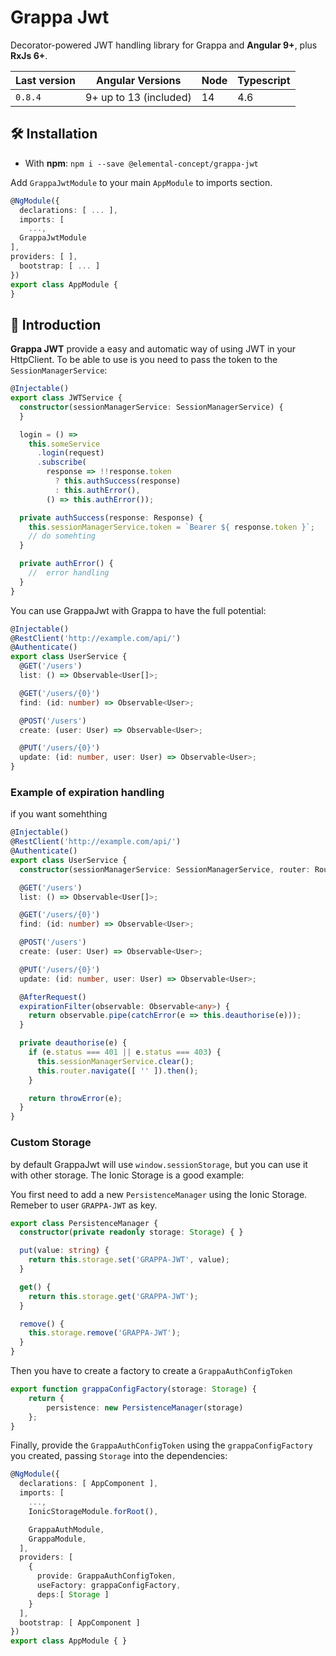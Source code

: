# Grappa Jwt

Decorator-powered JWT handling library for Grappa and **Angular 9+**, plus **RxJs 6+**.

| Last version | Angular Versions       | Node | Typescript |
|--------------|------------------------|------|------------|
| `0.8.4`      | 9+ up to 13 (included) | 14   | 4.6        |

## 🛠 Installation

- With **npm**: `npm i --save @elemental-concept/grappa-jwt`

Add `GrappaJwtModule` to your main `AppModule` to imports section.

```typescript
@NgModule({
  declarations: [ ... ],
  imports: [
    ...,
  GrappaJwtModule
],
providers: [ ],
  bootstrap: [ ... ]
})
export class AppModule {
}
```

## 📖 Introduction

**Grappa JWT** provide a easy and automatic way of using JWT in your HttpClient.
To be able to use is you need to pass the token to the `SessionManagerService`:

```typescript
@Injectable()
export class JWTService {
  constructor(sessionManagerService: SessionManagerService) {
  }

  login = () =>
    this.someService
      .login(request)
      .subscribe(
        response => !!response.token
          ? this.authSuccess(response)
          : this.authError(),
        () => this.authError());

  private authSuccess(response: Response) {
    this.sessionManagerService.token = `Bearer ${ response.token }`;
    // do somehting
  }

  private authError() {
    //  error handling
  }
}
```

You can use GrappaJwt with Grappa to have the full potential:

```typescript
@Injectable()
@RestClient('http://example.com/api/')
@Authenticate()
export class UserService {
  @GET('/users')
  list: () => Observable<User[]>;

  @GET('/users/{0}')
  find: (id: number) => Observable<User>;

  @POST('/users')
  create: (user: User) => Observable<User>;

  @PUT('/users/{0}')
  update: (id: number, user: User) => Observable<User>;
}
```

### Example of expiration handling

if you want somehthing

```typescript
@Injectable()
@RestClient('http://example.com/api/')
@Authenticate()
export class UserService {
  constructor(sessionManagerService: SessionManagerService, router: Router) { }

  @GET('/users')
  list: () => Observable<User[]>;

  @GET('/users/{0}')
  find: (id: number) => Observable<User>;

  @POST('/users')
  create: (user: User) => Observable<User>;

  @PUT('/users/{0}')
  update: (id: number, user: User) => Observable<User>;

  @AfterRequest()
  expirationFilter(observable: Observable<any>) {
    return observable.pipe(catchError(e => this.deauthorise(e)));
  }

  private deauthorise(e) {
    if (e.status === 401 || e.status === 403) {
      this.sessionManagerService.clear();
      this.router.navigate([ '' ]).then();
    }

    return throwError(e);
  }
}
```

### Custom Storage

by default GrappaJwt will use `window.sessionStorage`, but you can use it with other storage. The Ionic Storage is a good example:

You first need to add a new `PersistenceManager` using the Ionic Storage.
Remeber to user `GRAPPA-JWT` as key.

```typescript
export class PersistenceManager {
  constructor(private readonly storage: Storage) { }

  put(value: string) {
    return this.storage.set('GRAPPA-JWT', value);
  }

  get() {
    return this.storage.get('GRAPPA-JWT');
  }

  remove() {
    this.storage.remove('GRAPPA-JWT');
  }
}
```

Then you have to create a factory to create a `GrappaAuthConfigToken`

```typescript
export function grappaConfigFactory(storage: Storage) {
	return {
		persistence: new PersistenceManager(storage)
	};
}
```

Finally, provide the `GrappaAuthConfigToken` using the `grappaConfigFactory` you created, passing `Storage` into the dependencies:

```typescript
@NgModule({
  declarations: [ AppComponent ],
  imports: [
    ...,
    IonicStorageModule.forRoot(),

    GrappaAuthModule,
    GrappaModule,
  ],
  providers: [
    { 
      provide: GrappaAuthConfigToken,
      useFactory: grappaConfigFactory,
      deps:[ Storage ]
    }
  ],
  bootstrap: [ AppComponent ]
})
export class AppModule { }
```

